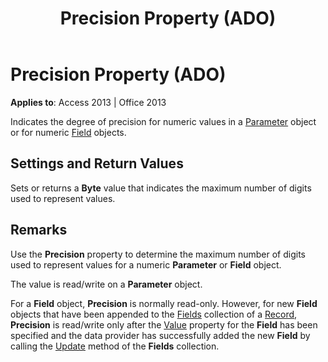 ﻿---
title: Precision Property (ADO)
TOCTitle: Precision Property (ADO)
ms:assetid: c9d54d78-d5a5-caf8-d635-259d1fcc0595
ms:mtpsurl: https://msdn.microsoft.com/en-us/library/JJ249983(v=office.15)
ms:contentKeyID: 48547685
ms.date: 09/18/2015
mtps_version: v=office.15
---

# Precision Property (ADO)


**Applies to**: Access 2013 | Office 2013

Indicates the degree of precision for numeric values in a [Parameter](parameter-object-ado.md) object or for numeric [Field](field-object-ado.md) objects.

## Settings and Return Values

Sets or returns a **Byte** value that indicates the maximum number of digits used to represent values.

## Remarks

Use the **Precision** property to determine the maximum number of digits used to represent values for a numeric **Parameter** or **Field** object.

The value is read/write on a **Parameter** object.

For a **Field** object, **Precision** is normally read-only. However, for new **Field** objects that have been appended to the [Fields](fields-collection-ado.md) collection of a [Record](record-object-ado.md), **Precision** is read/write only after the [Value](value-property-ado.md) property for the **Field** has been specified and the data provider has successfully added the new **Field** by calling the [Update](update-method-ado.md) method of the **Fields** collection.

